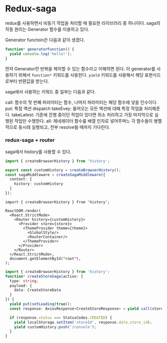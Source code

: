 # Redux-saga

redux를 사용하면서 비동기 작업을 처리할 때 필요한 라이브러리 중 하나이다. 
saga의 작동 원리는 Generator 함수를 이용하고 있다.

Generator functoin은 다음과 같이 생겼다.

```ts
function* generatorFunction() {
  yield console.log('hello!');
}
```

먼저 Generator란 반복을 제어할 수 있는 함수라고 이해하면 된다. 이 generator를 사용하기 위해서  `function*` 키워드를 사용한다.
`yield` 키워드를 사용해서 해당 표현식으로부터 반환값을 받는다.

saga에서 사용하는 키워드 중 일부는 다음과 같다.

call: 함수의 첫 번째 파라미터는 함수, 나머지 파라미터는 해당 함수에 넣을 인수이다.
put: 특정 액션 dispatch
takeEvey: 들어오는 모든 액션에 대해 특정 작업을 처리해준다.
takeLatest: 기존에 진행 중이던 작업이 있다면 취소 처리하고 가장 마지막으로 실행된 작업만 수행한다.
all: 제네레이터 함수를 배열 인자로 넣어주며느 각 함수들이 병핼적으로 동시레 실행되고, 전부 resolve될 때까지 기다린다.


### redux-saga + router 

saga에서 history를 사용할 수 있다.

```ts
import { createBrowserHistory } from 'history';

export const customHistory = createBrowserHistory();
const sagaMiddleware = createSagaMiddleware({
  context: {
    history: customHistory
  }
});
```

```tsx
import { createBrowserHistory } from 'history';

ReactDOM.render(
  <React.StrictMode>
    <Router history={customHistory}>
      <Provider store={store}>
        <ThemeProvider theme={theme}>
          <GlobalStyle/>
          <RouterContainer/>
        </ThemeProvider>
      </Provider>
    </Router>
  </React.StrictMode>,
  document.getElementById("root"),
);
```

```ts
import { createBrowserHistory } from 'history';
function* createStoreSaga(action: {
  type: string;
  payload: {
    data: CreateStoreData
  }
}) {
  yield put(setLoading(true));
  const response: AxiosResponse<CreateStoreResponse> = yield call(storeAPI.createStore, action.payload.data);

  if (response.status === StatusCodes.CREATED) {
    yield localStorage.setItem('storeId', response.data.store_id);
    yield customHistory.push('/console');
  }
}
```